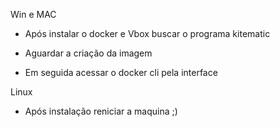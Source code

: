 Win e MAC

- Após instalar o docker e Vbox buscar o programa kitematic

- Aguardar a criação da imagem

- Em seguida acessar o docker cli pela interface

Linux

- Após instalação reniciar a maquina ;)